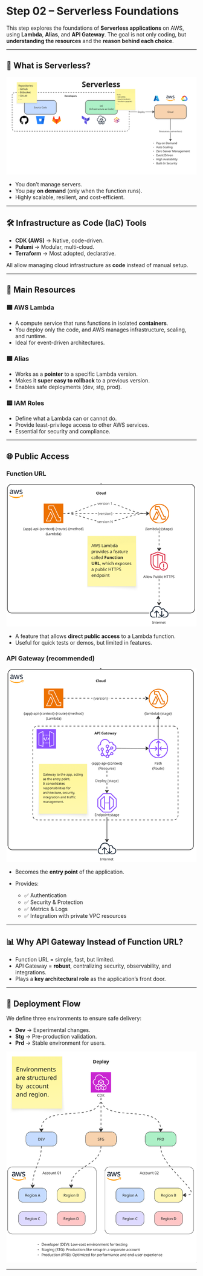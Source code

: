 # Step 02 – Serverless Foundations

This step explores the foundations of **Serverless applications** on AWS, using **Lambda**, **Alias**, and **API Gateway**.
The goal is not only coding, but **understanding the resources** and the **reason behind each choice**.

---

## 📌 What is Serverless?
![Introduction](images/introduction.png)

* You don’t manage servers.
* You pay **on demand** (only when the function runs).
* Highly scalable, resilient, and cost-efficient.

---

## 🛠️ Infrastructure as Code (IaC) Tools

* **CDK (AWS)** → Native, code-driven.
* **Pulumi** → Modular, multi-cloud.
* **Terraform** → Most adopted, declarative.

All allow managing cloud infrastructure as **code** instead of manual setup.

---

## 🧩 Main Resources

### 🟦 AWS Lambda

* A compute service that runs functions in isolated **containers**.
* You deploy only the code, and AWS manages infrastructure, scaling, and runtime.
* Ideal for event-driven architectures.

### 🟩 Alias

* Works as a **pointer** to a specific Lambda version.
* Makes it **super easy to rollback** to a previous version.
* Enables safe deployments (dev, stg, prod).

### 🟨 IAM Roles

* Define what a Lambda can or cannot do.
* Provide least-privilege access to other AWS services.
* Essential for security and compliance.

---

## 🌐 Public Access

### Function URL

![Lambda + Function URL](images/lambda-api.png)

* A feature that allows **direct public access** to a Lambda function.
* Useful for quick tests or demos, but limited in features.

### API Gateway (recommended)

![Lambda + Api Gateway](images/lambda-apigw.png)

* Becomes the **entry point** of the application.
* Provides:

  * ✅ Authentication
  * ✅ Security & Protection
  * ✅ Metrics & Logs
  * ✅ Integration with private VPC resources

---

## 📊 Why API Gateway Instead of Function URL?

* Function URL = simple, fast, but limited.
* API Gateway = **robust**, centralizing security, observability, and integrations.
* Plays a **key architectural role** as the application’s front door.

---

## 🚀 Deployment Flow

We define three environments to ensure safe delivery:

* **Dev** → Experimental changes.
* **Stg** → Pre-production validation.
* **Prd** → Stable environment for users.

![Deploy Flow](images/deploy-flow.png)

---